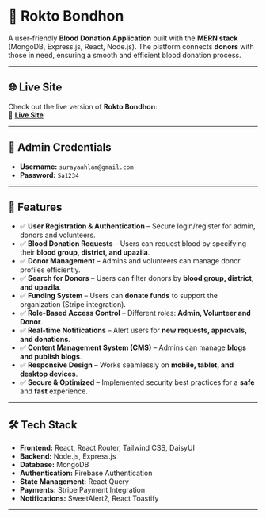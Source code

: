 # 💉 **Rokto Bondhon**   

A user-friendly **Blood Donation Application** built with the **MERN stack** (MongoDB, Express.js, React, Node.js). The platform connects **donors** with those in need, ensuring a smooth and efficient blood donation process.

---

## 🌐 Live Site  
Check out the live version of **Rokto Bondhon**:  
🔗 [**Live Site**](https://rokto-bondhon-c1f9c.web.app/)    


---

## 🔑 Admin Credentials  
- **Username:** `surayaahlam@gmail.com`  
- **Password:** `Sa1234`

---

## 🚀 Features  

- ✅ **User Registration & Authentication** – Secure login/register for admin, donors and volunteers.  
- ✅ **Blood Donation Requests** – Users can request blood by specifying their **blood group, district, and upazila**.  
- ✅ **Donor Management** – Admins and volunteers can manage donor profiles efficiently.  
- ✅ **Search for Donors** – Users can filter donors by **blood group, district, and upazila**.  
- ✅ **Funding System** – Users can **donate funds** to support the organization (Stripe integration).  
- ✅ **Role-Based Access Control** – Different roles: **Admin, Volunteer and Donor**.  
- ✅ **Real-time Notifications** – Alert users for **new requests, approvals, and donations**.  
- ✅ **Content Management System (CMS)** – Admins can manage **blogs and publish blogs**.  
- ✅ **Responsive Design** – Works seamlessly on **mobile, tablet, and desktop devices**.  
- ✅ **Secure & Optimized** – Implemented security best practices for a **safe** and **fast** experience.  

---

## 🛠️ Tech Stack  

- **Frontend:** React, React Router, Tailwind CSS, DaisyUI  
- **Backend:** Node.js, Express.js 
- **Database:** MongoDB  
- **Authentication:** Firebase Authentication  
- **State Management:** React Query  
- **Payments:** Stripe Payment Integration  
- **Notifications:** SweetAlert2, React Toastify  

---